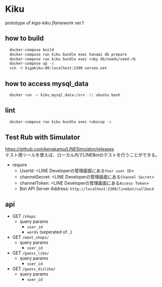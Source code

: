 # Kiku

prototype of *kiga-kiku flamework* ver.1 

## how to build
```sh
  docker-compose build
  docker-compose run kiku bundle exec hanami db prepare
  docker-compose run kiku bundle exec ruby db/seeds/seed.rb
  docker-compose up -d
  ssh -R kigakiku:80:localhost:2300 serveo.net
```

## how to access mysql_data
```sh
  docker run -v kiku_mysql_data:/srv -it ubuntu bash
```

## lint
```sh
  docker-compose run kiku bundle exec rubocop -a
```

## Test Rub with Simulator

https://github.com/kenakamu/LINESimulator/releases  
テスト用ツールを使えば、ローカル内でLINEBotのテストを行うことができる。

* require 
  * UserId: <LINE Developerの管理画面にある`Your user ID`>
  * channelSecret: <LINE Developerの管理画面にある`Channel Secret`>
  * channelToken: <LINE Developerの管理画面にある`Access Token`>
  * Bot API Server Address: `http://localhost:2300/linebot/callback`

## api
  * GET `/shops`
    * query params
      * `user_id`
      * `words` (seperated of `,`)
  * GET `/went_shops/`
    * query params
      * `user_id`
  * GET `/guess_like/`
    * query params
      * `user_id`
  * GET `/guess_dislike/`
    * query params
        * `user_id`
